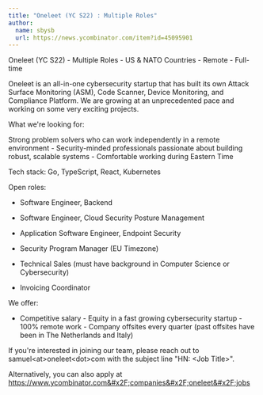 ```yaml
---
title: "Oneleet (YC S22) : Multiple Roles"
author:
  name: sbysb
  url: https://news.ycombinator.com/item?id=45095901
---
```

Oneleet (YC S22) - Multiple Roles - US &amp; NATO Countries - Remote - Full-time

Oneleet is an all-in-one cybersecurity startup that has built its own Attack Surface Monitoring (ASM), Code Scanner, Device Monitoring, and Compliance Platform. We are growing at an unprecedented pace and working on some very exciting projects.

What we&#x27;re looking for:

Strong problem solvers who can work independently in a remote environment - Security-minded professionals passionate about building robust, scalable systems - Comfortable working during Eastern Time

Tech stack: Go, TypeScript, React, Kubernetes

Open roles:

* Software Engineer, Backend

* Software Engineer, Cloud Security Posture Management

* Application Software Engineer, Endpoint Security

* Security Program Manager (EU Timezone)

* Technical Sales (must have background in Computer Science or Cybersecurity)

* Invoicing Coordinator

We offer:

- Competitive salary - Equity in a fast growing cybersecurity startup - 100% remote work - Company offsites every quarter (past offsites have been in The Netherlands and Italy)

If you&#x27;re interested in joining our team, please reach out to samuel&lt;at&gt;oneleet&lt;dot&gt;com with the subject line &quot;HN: &lt;Job Title&gt;&quot;.

Alternatively, you can also apply at <a href="https:&#x2F;&#x2F;www.ycombinator.com&#x2F;companies&#x2F;oneleet&#x2F;jobs">https:&#x2F;&#x2F;www.ycombinator.com&#x2F;companies&#x2F;oneleet&#x2F;jobs</a>
<JobApplication />
